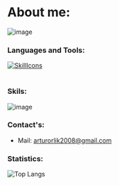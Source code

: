 # About me:
![image](https://img.shields.io/github/followers/Jupiter404E?style=social)

### Languages and Tools:

<a href="#">![SkillIcons](https://skillicons.dev/icons?i=py,js,html,css,java,mongodb,vscode,discord,figma,docker,stackoverflow,heroku)</a><br/>
<br />
### Skils:

![image](https://www.codewars.com/users/Artur929488/badges/large) 

### Contact's:

+ Mail: arturorlik2008@gmail.com

### Statistics:

![Top Langs](https://github-readme-stats.vercel.app/api/top-langs/?username=Jupiter404E&layout=compact&theme=radical)


<!---
| язык | % | изучен |
|-------|:-------:|--------:|
|python|36%|изучен|
|HTML|67%|изучен|
|CSS|32%|изучен|
--->

<!---
Artur929488/Artur929488 is a ✨ special ✨ repository because its `README.md` (this file) appears on your GitHub profile.
You can click the Preview link to take a look at your changes.
--->
